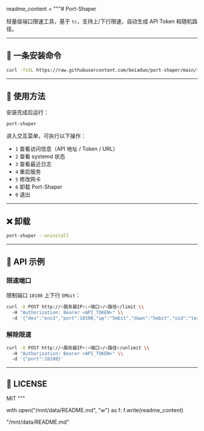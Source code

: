 readme_content = """# Port-Shaper

轻量级端口限速工具，基于 `tc`，支持上/下行限速，自动生成 API Token 和随机路径。

---

## 🚀 一条安装命令

```bash
curl -fsSL https://raw.githubusercontent.com/beiaduo/port-shaper/main/install.sh | bash
```

---

## 📌 使用方法

安装完成后运行：

```bash
port-shaper
```

进入交互菜单，可执行以下操作：

- `1` 查看访问信息（API 地址 / Token / URL）
- `2` 查看 systemd 状态
- `3` 查看最近日志
- `4` 重启服务
- `5` 修改网卡
- `6` 卸载 Port-Shaper
- `0` 退出

---

## ❌ 卸载

```bash
port-shaper --uninstall
```

---

## 🔗 API 示例

### 限速端口
限制端口 `10100` 上下行 `5Mbit`：

```bash
curl -X POST http://<服务器IP>:<端口>/<路径>/limit \\
  -H "Authorization: Bearer <API_TOKEN>" \\
  -d '{"dev":"ens3","port":10100,"up":"5mbit","down":"5mbit","oid":"test-123"}'
```

### 解除限速
```bash
curl -X POST http://<服务器IP>:<端口>/<路径>/unlimit \\
  -H "Authorization: Bearer <API_TOKEN>" \\
  -d '{"port":10100}'
```

---

## 📖 LICENSE
MIT
"""

with open("/mnt/data/README.md", "w") as f:
f.write(readme_content)

"/mnt/data/README.md"